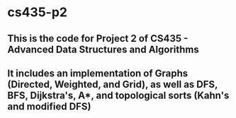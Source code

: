 # cs435-p2

## This is the code for Project 2 of CS435 - Advanced Data Structures and Algorithms
## It includes an implementation of Graphs (Directed, Weighted, and Grid), as well as DFS, BFS, Dijkstra's, A*, and topological sorts (Kahn's and modified DFS)